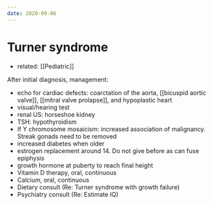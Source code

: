 ```yaml
---
date: 2020-09-06
---
```


# Turner syndrome

- related: [[Pediatric]]

<!-- turner syndrome child diagnosis management -->

After initial diagnosis, management:

- echo for cardiac defects: coarctation of the aorta, [[bicuspid aortic valve]], [[mitral valve prolapse]], and hypoplastic heart
- visual/hearing test
- renal US: horseshoe kidney
- TSH: hypothyroidism
- If Y chromosome mosaicism: increased association of malignancy.  Streak gonads need to be removed
- increased diabetes when older
- estrogen replacement around 14. Do not give before as can fuse epiphysis
- growth hormone at puberty to reach final height
- Vitamin D therapy, oral, continuous
- Calcium, oral, continuous
- Dietary consult (Re: Turner syndrome with growth failure)
- Psychiatry consult (Re: Estimate IQ)
